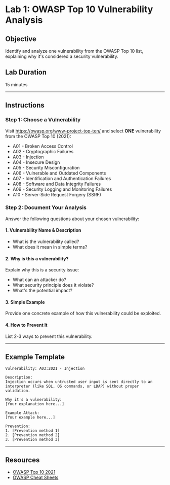 # Lab 1: OWASP Top 10 Vulnerability Analysis

## Objective
Identify and analyze one vulnerability from the OWASP Top 10 list, explaining why it's considered a security vulnerability.

## Lab Duration
15 minutes

---

## Instructions

### Step 1: Choose a Vulnerability

Visit https://owasp.org/www-project-top-ten/ and select **ONE** vulnerability from the OWASP Top 10 (2021):

- A01 - Broken Access Control
- A02 - Cryptographic Failures
- A03 - Injection
- A04 - Insecure Design
- A05 - Security Misconfiguration
- A06 - Vulnerable and Outdated Components
- A07 - Identification and Authentication Failures
- A08 - Software and Data Integrity Failures
- A09 - Security Logging and Monitoring Failures
- A10 - Server-Side Request Forgery (SSRF)

### Step 2: Document Your Analysis

Answer the following questions about your chosen vulnerability:

#### 1. Vulnerability Name & Description
- What is the vulnerability called?
- What does it mean in simple terms?

#### 2. Why is this a vulnerability?
Explain why this is a security issue:
- What can an attacker do?
- What security principle does it violate?
- What's the potential impact?

#### 3. Simple Example
Provide one concrete example of how this vulnerability could be exploited.

#### 4. How to Prevent It
List 2-3 ways to prevent this vulnerability.

---

## Example Template

```
Vulnerability: A03:2021 - Injection

Description:
Injection occurs when untrusted user input is sent directly to an
interpreter (like SQL, OS commands, or LDAP) without proper validation.

Why it's a vulnerability:
[Your explanation here...]

Example Attack:
[Your example here...]

Prevention:
1. [Prevention method 1]
2. [Prevention method 2]
3. [Prevention method 3]
```

---

## Resources
- [OWASP Top 10 2021](https://owasp.org/www-project-top-ten/)
- [OWASP Cheat Sheets](https://cheatsheetseries.owasp.org/)
